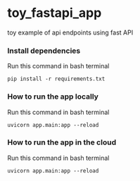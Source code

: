 # toy_fastapi_app
toy example of api endpoints using fast API



### Install dependencies
Run this command in bash terminal

```
pip install -r requirements.txt 
```


### How to run the app locally
Run this command in bash terminal

```
uvicorn app.main:app --reload
```


### How to run the app in the cloud
Run this command in bash terminal

```
uvicorn app.main:app --reload
```
